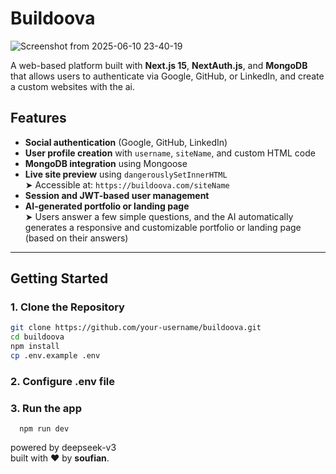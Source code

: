 # Buildoova
![Screenshot from 2025-06-10 23-40-19](https://github.com/user-attachments/assets/c12289b5-720c-4d57-88bf-176136971f70)

A web-based platform built with **Next.js 15**, **NextAuth.js**, and **MongoDB** that allows users to authenticate via Google, GitHub, or LinkedIn, and create a custom websites with the ai.

## Features

- **Social authentication** (Google, GitHub, LinkedIn)
- **User profile creation** with `username`, `siteName`, and custom HTML code
- **MongoDB integration** using Mongoose
- **Live site preview** using `dangerouslySetInnerHTML`  
  ➤ Accessible at: `https://buildoova.com/siteName`
- **Session and JWT-based user management**
- **AI-generated portfolio or landing page**  
  ➤ Users answer a few simple questions, and the AI automatically generates a responsive and customizable portfolio or landing page (based on their answers)

---

## Getting Started

### 1. Clone the Repository

```bash
git clone https://github.com/your-username/buildoova.git
cd buildoova
npm install
cp .env.example .env
```
### 2. Configure .env file
### 3. Run the app
```
  npm run dev
```

powered by deepseek-v3
<br />
built with ❤️ by **soufian**.
